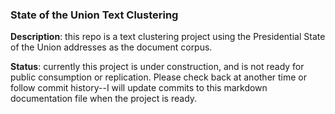 ### State of the Union Text Clustering ###


**Description**: this repo is a text clustering project using the Presidential State of the Union addresses
as the document corpus.


**Status**: currently this project is under construction, and is not ready for public consumption
or replication. Please check back at another time or follow commit history--I will update commits
to this markdown documentation file when the project is ready.
